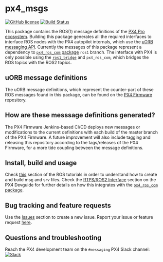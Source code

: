 # px4_msgs

[![GitHub license](https://img.shields.io/github/license/PX4/px4_msgs.svg)](https://github.com/PX4/px4_msg/blob/master/LICENSE) [![Build Status](https://travis-ci.org/PX4/px4_msgs.svg?branch=master)](https://travis-ci.org/PX4/px4_msgs)

This package contains the ROS(1) message definitions of the [PX4 Pro ecosystem](https://px4.io/). Building this package generates all the required interfaces to interface ROS nodes with the PX4 autopilot internals, which use the [uORB messaging API](https://dev.px4.io/en/middleware/uorb.html). Currently the messages of this package represent a dependency to [`px4_ros_com` package](https://github.com/PX4/px4_ros_com) `ros1` branch. The interface with PX4 is only possible using the [`ros1_bridge`](https://github.com/ros2/ros1_bridge) and `px4_ros_com`, which bridges the ROS topics with the ROS2 topics.

## uORB message definitions

The uORB message definitions, which represent the counter-part of these ROS messages found in this package, can be found on the [PX4 Firmware repository](https://github.com/PX4/Firmware).

## How are these messsage definitions generated?

The PX4 Firmware Jenkins-based CI/CD deploys new messages or modifications to the current definitions with each build of the master branch of the PX4 Firmware. A future improvement will also include tagging and releasing this repository according to the tags/releases of the PX4 Firmware, for a more tide coupling between the message definitions.

## Install, build and usage

Check [this](http://wiki.ros.org/ROS/Tutorials/CreatingMsgAndSrv) section of the ROS tutorials in order to understand how to create and build msg and srv files. Check the [RTPS/ROS2 Interface](https://dev.px4.io/en/middleware/micrortps.html) section on the PX4 Devguide for further details on how this integrates with the [`px4_ros_com` package](https://github.com/PX4/px4_ros_com).

## Bug tracking and feature requests

Use the [Issues](https://github.com/PX4/px4_msgs/issues) section to create a new issue. Report your issue or feature request [here](https://github.com/PX4/px4_msgs/issues/new).

## Questions and troubleshooting

Reach the PX4 development team on the `#messaging` PX4 Slack channel:
[![Slack](https://px4-slack.herokuapp.com/badge.svg)](http://slack.px4.io)
